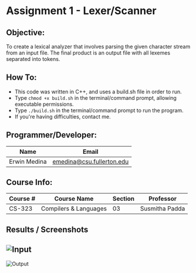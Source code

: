 # Assignment 1 - Lexer/Scanner

## Objective:
To create a lexical analyzer that involves parsing the given character stream from an input file. The final product is an output file with all lexemes separated into tokens.

## How To:
- This code was written in C++, and uses a build.sh file in order to run.
- Type `chmod +x build.sh` in the terminal/command prompt, allowing executable permissions.
- Type `./build.sh` in the terminal/command prompt to run the program.
- If you're having difficulties, contact me.


## Programmer/Developer:
Name | Email
---- | -----
Erwin Medina | emedina@csu.fullerton.edu

## Course Info:
Course # | Course Name | Section | Professor
-------- | ----------- | ------- | ----------
CS-323 | Compilers & Languages | 03 | Susmitha Padda

## Results / Screenshots

![Input](https://i.imgur.com/Z6zElWg.png)
---
![Output](https://i.imgur.com/vElWkKK.png)